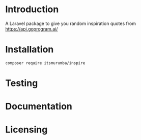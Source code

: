 # Introduction
A Laravel package to give you random inspiration quotes from https://api.goprogram.ai/

# Installation

``composer require itsmurumba/inspire``

# Testing


# Documentation

# Licensing

